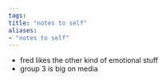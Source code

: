 ```yaml
---
tags: 
title: "notes to self"
aliases:
- "notes to self"
---
```


- fred likes the other kind of emotional stuff
- group 3 is big on media 